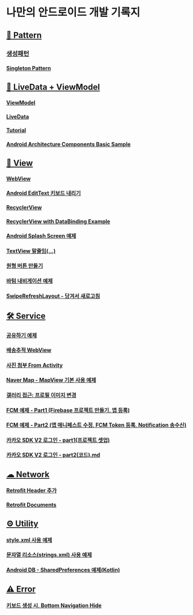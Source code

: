 # 나만의 안드로이드 개발 기록지
## [🎨 Pattern](https://github.com/JuhyeokLee97/Android-Study-By-Kotlin/tree/main/study/Pattern)
### [ 생성패턴](https://github.com/JuhyeokLee97/Android-Study-By-Kotlin/tree/main/study/Pattern/Creational%20Pattern)
#### [Singleton Pattern](https://github.com/JuhyeokLee97/Android-Study-By-Kotlin/blob/main/study/Pattern/Creational%20Pattern/Singleton%20Pattern.md)
## [📖 LiveData + ViewModel](https://github.com/JuhyeokLee97/Android-Study-By-Kotlin/tree/main/study/LiveData%20%2B%20ViewModel)
#### [ViewModel](https://github.com/JuhyeokLee97/Android-Study-By-Kotlin/blob/main/study/LiveData%20%2B%20ViewModel/ViewModel.md)
#### [LiveData](https://github.com/JuhyeokLee97/Android-Study-By-Kotlin/blob/main/study/LiveData%20%2B%20ViewModel/LiveData.md)
#### [Tutorial](https://github.com/JuhyeokLee97/Android-Study-By-Kotlin/blob/main/study/LiveData%20%2B%20ViewModel/Tutorial.md)
#### [Android Architecture Components Basic Sample](https://github.com/JuhyeokLee97/Android-Study-By-Kotlin/tree/main/study/LiveData%20%2B%20ViewModel/AAC%20Basic%20Sample)

## [📲 View](https://github.com/JuhyeokLee97/Android-Study-By-Kotlin/tree/main/study/View)
#### [WebView](https://github.com/JuhyeokLee97/Android-Study-By-Kotlin/blob/main/study/View/WebView.md)
#### [Android EditText 키보드 내리기](https://github.com/JuhyeokLee97/Android-Study-By-Kotlin/blob/main/study/View/Android%20EditText%20%ED%82%A4%EB%B3%B4%EB%93%9C%20%EB%82%B4%EB%A6%AC%EA%B8%B0%20(kotlin).md)
#### [RecyclerView](https://github.com/JuhyeokLee97/Android-Study-By-Kotlin/blob/main/study/View/Android(Kotlin)%20RecyclerView%20Example.md)
#### [RecyclerView with DataBinding Example](https://github.com/JuhyeokLee97/Android-Study-By-Kotlin/blob/main/study/View/Android%20RecyclerView%20with%20%20DataBinding%20Example.md)
#### [Android Splash Screen 예제](https://github.com/JuhyeokLee97/Android-Study-By-Kotlin/blob/main/study/View/Android%20Splash%20Screen%20%EC%98%88%EC%A0%9C(Kotlin).md)
#### [TextView 말줄임(...)](https://github.com/JuhyeokLee97/Android-Study-By-Kotlin/blob/main/study/View/Android%20TextView%20%EB%A7%90%EC%A4%84%EC%9E%84(...)%20Kotlin,%20DataBinding.md)
#### [원형 버튼 만들기](https://github.com/JuhyeokLee97/Android-Study-By-Kotlin/blob/main/study/View/%EC%9B%90%ED%98%95%20%EB%B2%84%ED%8A%BC%20%EB%A7%8C%EB%93%A4%EA%B8%B0.md)
#### [바텀 내비게이션 예제](https://github.com/JuhyeokLee97/Android-Study-By-Kotlin/blob/main/study/View/%EB%B0%94%ED%85%80%20%EB%82%B4%EB%B9%84%EA%B2%8C%EC%9D%B4%EC%85%98%20%EC%98%88%EC%A0%9C.md)
#### [SwipeRefreshLayout - 당겨서 새로고침](https://github.com/JuhyeokLee97/Android-Study-By-Kotlin/blob/main/study/View/SwipeRefreshLayout%20-%20%EB%8B%B9%EA%B2%A8%EC%84%9C%20%EC%83%88%EB%A1%9C%EA%B3%A0%EC%B9%A8.md)


## [🛠 Service](https://github.com/JuhyeokLee97/Android-Study-By-Kotlin/tree/main/study/Service)
#### [공유하기 예제](https://github.com/JuhyeokLee97/Android-Study-By-Kotlin/blob/main/study/Service/%EA%B3%B5%EC%9C%A0%ED%95%98%EA%B8%B0%20%EC%98%88%EC%A0%9C.md)
#### [배송추적 WebView](https://github.com/JuhyeokLee97/Android-Study-By-Kotlin/blob/main/study/Service/Android%20%EB%B0%B0%EC%86%A1%EC%B6%94%EC%A0%81%20WebView%20in%20Kotlin.md)
#### [사진 첨부 From Activity](https://github.com/JuhyeokLee97/Android-Study-By-Kotlin/blob/main/study/Service/%EC%82%AC%EC%A7%84%20%EC%B2%A8%EB%B6%80%20From%20Activity.md)
#### [Naver Map - MapView 기본 사용 예제](https://github.com/JuhyeokLee97/Android-Study-By-Kotlin/blob/main/study/Service/Android%20Naver%20Map%20-%20MapView%20%EA%B8%B0%EB%B3%B8%20%EC%82%AC%EC%9A%A9%20%EC%98%88%EC%A0%9C%20(Kotlin).md)
#### [갤러리 접근: 프로필 이미지 변경](https://github.com/JuhyeokLee97/Android-Study-By-Kotlin/blob/main/study/Service/%EA%B0%A4%EB%9F%AC%EB%A6%AC%20%EC%A0%91%EA%B7%BC:%20%ED%94%84%EB%A1%9C%ED%95%84%20%EC%9D%B4%EB%AF%B8%EC%A7%80%20%EB%B3%80%EA%B2%BD.md)
#### [FCM 예제 - Part1 (Firebase 프로젝트 만들기, 앱 등록)](https://github.com/JuhyeokLee97/Android-Study-By-Kotlin/blob/main/study/Service/FCM%20%EC%98%88%EC%A0%9C%20-%20Part1%20(Firebase%20%ED%94%84%EB%A1%9C%EC%A0%9D%ED%8A%B8%20%EB%A7%8C%EB%93%A4%EA%B8%B0,%20%EC%95%B1%20%EB%93%B1%EB%A1%9D).md)
#### [FCM 예제 - Part2 (앱 매니페스트 수정, FCM Token 등록, Notification 송수신)](https://github.com/JuhyeokLee97/Android-Study-By-Kotlin/blob/main/study/Service/FCM%20%EC%98%88%EC%A0%9C%20-%20Part2%20(%EC%95%B1%20%EB%A7%A4%EB%8B%88%ED%8E%98%EC%8A%A4%ED%8A%B8%20%EC%88%98%EC%A0%95,%20%20FCM%20Token%20%EB%93%B1%EB%A1%9D,%20Notification%20%EC%86%A1%EC%88%98%EC%8B%A0).md)
#### [카카오 SDK V2 로그인 - part1(프로젝트 셋업)](https://github.com/JuhyeokLee97/Android-Study-By-Kotlin/blob/main/study/Service/%EC%B9%B4%EC%B9%B4%EC%98%A4%20SDK%20V2%20%EB%A1%9C%EA%B7%B8%EC%9D%B8%20-%20part1(%ED%94%84%EB%A1%9C%EC%A0%9D%ED%8A%B8%20%EC%85%8B%EC%97%85).md)
#### [카카오 SDK V2 로그인 - part2(코드).md](https://github.com/JuhyeokLee97/Android-Study-By-Kotlin/blob/main/study/Service/%EC%B9%B4%EC%B9%B4%EC%98%A4%20SDK%20V2%20%EB%A1%9C%EA%B7%B8%EC%9D%B8%20-%20part2(%EC%BD%94%EB%93%9C).md)


## [☁ Network](https://github.com/JuhyeokLee97/Android-Study-By-Kotlin/tree/main/study/Network)
#### [Retrofit Header 추가](https://github.com/JuhyeokLee97/Android-Study-By-Kotlin/blob/main/study/Network/Retrofit%20Header%20%EC%B6%94%EA%B0%80.md)
#### [Retrofit Documents](https://github.com/JuhyeokLee97/Android-Study-By-Kotlin/blob/main/study/Network/Retrofit.md)


## [⚙ Utility](https://github.com/JuhyeokLee97/Android-Study-By-Kotlin/tree/main/study/Utility)
#### [style.xml 사용 예제](https://github.com/JuhyeokLee97/Android-Study-By-Kotlin/blob/main/study/Utility/%EC%95%88%EB%93%9C%EB%A1%9C%EC%9D%B4%EB%93%9C%20style.xml%20%EC%82%AC%EC%9A%A9%20%EC%98%88%EC%A0%9C.md)
#### [문자열 리소스(strings.xml) 사용 예제](https://github.com/JuhyeokLee97/Android-Study-By-Kotlin/blob/main/study/Utility/%EB%AC%B8%EC%9E%90%EC%97%B4%20%EB%A6%AC%EC%86%8C%EC%8A%A4(strings.xml)%20%EC%82%AC%EC%9A%A9%20%EC%98%88%EC%A0%9C.md)
#### [Android DB - SharedPreferences 예제(Kotlin)](https://github.com/JuhyeokLee97/Android-Study-By-Kotlin/blob/main/study/Utility/Android%20DB%20-%20SharedPreferences%20%EC%98%88%EC%A0%9C(Kotlin).md)


## [⚠ Error](https://github.com/JuhyeokLee97/Android-Study-By-Kotlin/tree/main/study/Error)
#### [키보드 생성 시, Bottom Navigation Hide](https://github.com/JuhyeokLee97/Android-Study-By-Kotlin/blob/main/study/Error/Android%20%ED%82%A4%EB%B3%B4%EB%93%9C%20%EC%83%9D%EC%84%B1%20%EC%8B%9C,%20Bottom%20Navigation%20Hide.md)





